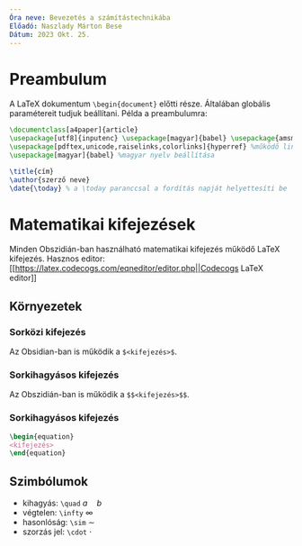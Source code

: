 ```yaml
---
Óra neve: Bevezetés a számítástechnikába
Előadó: Naszlady Márton Bese
Dátum: 2023 Okt. 25.
---
```

# Preambulum
A LaTeX dokumentum `\begin{document}` előtti része. Általában globális paramétereit tudjuk beállítani.
Példa a preambulumra:
```latex
\documentclass[a4paper]{article}
\usepackage[utf8]{inputenc} \usepackage[magyar]{babel} \usepackage{amsmath} %matematikai modul
\usepackage[pdftex,unicode,raiselinks,colorlinks]{hyperref} %működő linkek
\usepackage[magyar]{babel} %magyar nyelv beállítása

\title{cím}
\author{szerző neve}
\date{\today} % a \today paranccsal a fordítás napját helyettesíti be
```
# Matematikai kifejezések
Minden Obszidián-ban használható matematikai kifejezés működő LaTeX kifejezés.
Hasznos editor: [[https://latex.codecogs.com/eqneditor/editor.php||Codecogs LaTeX editor]]
## Környezetek
### Sorközi  kifejezés
Az Obsidian-ban is működik a `$<kifejezés>$`.
### Sorkihagyásos  kifejezés
Az Obszidián-ban is működik a `$$<kifejezés>$$`.
### Sorkihagyásos kifejezés
```latex
\begin{equation}
<kifejezés>
\end{equation}
```
## Szimbólumok
- kihagyás: `\quad` $a \quad b$
- végtelen: `\infty` $\infty$
- hasonlóság: `\sim` $\sim$
- szorzás jel: `\cdot` $\cdot$
